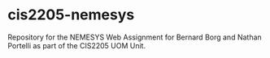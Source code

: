 # cis2205-nemesys
Repository for the NEMESYS Web Assignment for Bernard Borg and Nathan Portelli as part of the CIS2205 UOM Unit.

